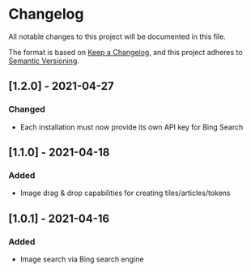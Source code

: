 # Changelog
All notable changes to this project will be documented in this file.

The format is based on [Keep a Changelog](https://keepachangelog.com/en/1.0.0/),
and this project adheres to [Semantic Versioning](https://semver.org/spec/v2.0.0.html).

## [1.2.0] - 2021-04-27
### Changed
- Each installation must now provide its own API key for Bing Search

## [1.1.0] - 2021-04-18
### Added
- Image drag & drop capabilities for creating tiles/articles/tokens

## [1.0.1] - 2021-04-16
### Added
- Image search via Bing search engine
